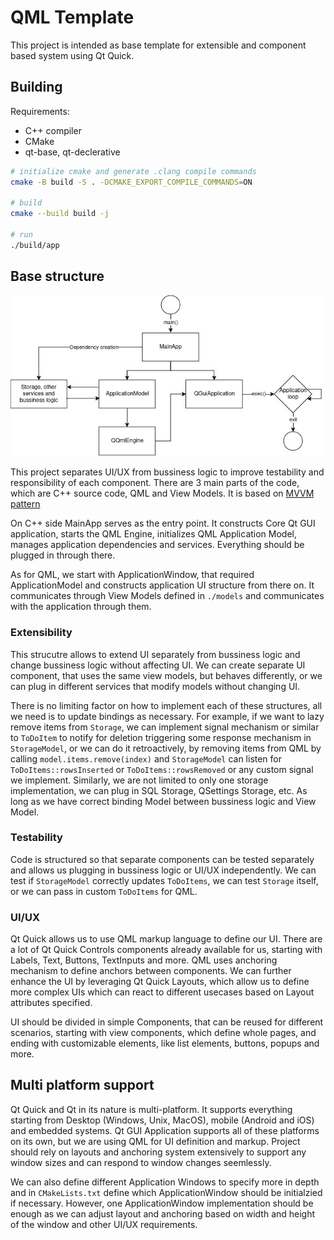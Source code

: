 # QML Template

This project is intended as base template for extensible and component based system using Qt Quick.

## Building

Requirements:
* C++ compiler
* CMake
* qt-base, qt-declerative

```sh
# initialize cmake and generate .clang compile commands
cmake -B build -S . -DCMAKE_EXPORT_COMPILE_COMMANDS=ON

# build
cmake --build build -j

# run
./build/app
```

## Base structure

![design diagram](./design.jpg "Design")

This project separates UI/UX from bussiness logic to improve testability and responsibility of each component. There are 3 main parts of the code, which are C++ source code, QML and View Models. It is based on [MVVM pattern](https://en.wikipedia.org/wiki/Model%E2%80%93view%E2%80%93viewmodel)

On C++ side MainApp serves as the entry point. It constructs Core Qt GUI application, starts the QML Engine, initializes QML Application Model, manages application dependencies and services. Everything should be plugged in through there.

As for QML, we start with ApplicationWindow, that required ApplicationModel and constructs application UI structure from there on. It communicates through View Models defined in `./models` and communicates with the application through them.

### Extensibility

This strucutre allows to extend UI separately from bussiness logic and change bussiness logic without affecting UI. We can create separate UI component, that uses the same view models, but behaves differently, or we can plug in different services that modify models without changing UI.

There is no limiting factor on how to implement each of these structures, all we need is to update bindings as necessary. For example, if we want to lazy remove items from `Storage`, we can implement signal mechanism or similar to `ToDoItem` to notify for deletion triggering some response mechanism in `StorageModel`, or we can do it retroactively, by removing items from QML by calling `model.items.remove(index)` and `StorageModel` can listen for `ToDoItems::rowsInserted` or `ToDoItems::rowsRemoved` or any custom signal we implement. Similarly, we are not limited to only one storage implementation, we can plug in SQL Storage, QSettings Storage, etc. As long as we have correct binding Model between bussiness logic and View Model.

### Testability

Code is structured so that separate components can be tested separately and allows us plugging in bussiness logic or UI/UX independently. We can test if `StorageModel` correctly updates `ToDoItems`, we can test `Storage` itself, or we can pass in custom `ToDoItems` for QML.

### UI/UX

Qt Quick allows us to use QML markup language to define our UI. There are a lot of Qt Quick Controls components already available for us, starting with Labels, Text, Buttons, TextInputs and more. QML uses anchoring mechanism to define anchors between components. We can further enhance the UI by leveraging Qt Quick Layouts, which allow us to define more complex UIs which can react to different usecases based on Layout attributes specified.

UI should be divided in simple Components, that can be reused for different scenarios, starting with view components, which define whole pages, and ending with customizable elements, like list elements, buttons, popups and more.

## Multi platform support

Qt Quick and Qt in its nature is multi-platform. It supports everything starting from Desktop (Windows, Unix, MacOS), mobile (Android and iOS) and embedded systems. Qt GUI Application supports all of these platforms on its own, but we are using QML for UI definition and markup. Project should rely on layouts and anchoring system extensively to support any window sizes and can respond to window changes seemlessly.

We can also define different Application Windows to specify more in depth and in `CMakeLists.txt` define which ApplicationWindow should be initialzied if necessary. However, one ApplicationWindow implementation should be enough as we can adjust layout and anchoring based on width and height of the window and other UI/UX requirements.
